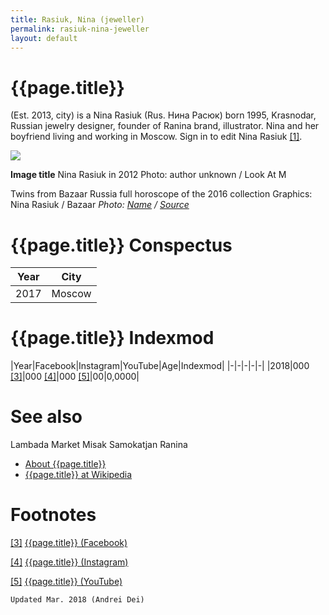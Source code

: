 ```yaml
---
title: Rasiuk, Nina (jeweller)
permalink: rasiuk-nina-jeweller
layout: default
---
```


# {{page.title}}

(Est. 2013, city) is a Nina Rasiuk (Rus. Нина Расюк) born 1995, Krasnodar, Russian jewelry designer, founder of Ranina brand, illustrator. Nina and her boyfriend living and working in Moscow. Sign in to edit Nina Rasiuk <span id="a1">[\[1\]](#f1)</span>.

![](/encyclopedia/images/image-name.jpg)

**Image title**
Nina Rasiuk in 2012
Photo: author unknown / Look At M

Twins from Bazaar Russia full horoscope of the 2016 collection
Graphics: Nina Rasiuk / Bazaar
*Photo: [Name](index) / [Source](index)*

# {{page.title}} Conspectus

|Year|City|
|-|-|
|2017|Moscow|

# {{page.title}} Indexmod

|Year|Facebook|Instagram|YouTube|Age|Indexmod|
|-|-|-|-|-|
|2018|000 <span id="a3">[\[3\]](#f3)</span>|000 <span id="a4">[\[4\]](#f4)</span>|000 <span id="a5">[\[5\]](#f5)</span>|00|0,0000|


# See also

Lambada Market
Misak Samokatjan
Ranina
+ [About {{page.title}}](index)
+ [{{page.title}} at Wikipedia](index)

# Footnotes

[[3]](#a3) <span id="f3"></span> [{{page.title}} (Facebook)](index)

[[4]](#a4) <span id="f4"></span> [{{page.title}} (Instagram)](index)

[[5]](#a5) <span id="f5"></span> [{{page.title}} (YouTube)](index)

`Updated Mar. 2018 (Andrei Dei)`
